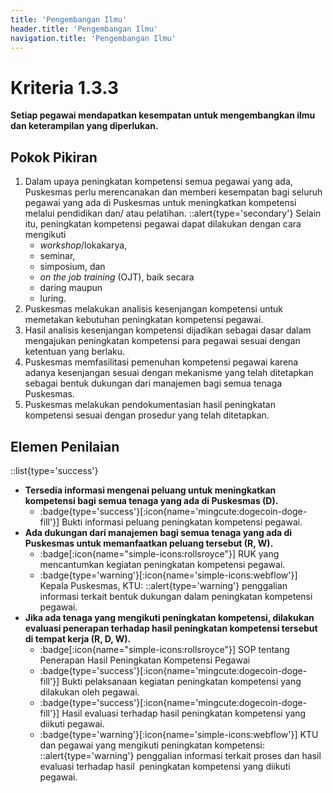 ```yaml
---
title: 'Pengembangan Ilmu'
header.title: 'Pengembangan Ilmu'
navigation.title: 'Pengembangan Ilmu'
---
```

# Kriteria 1.3.3 
**Setiap pegawai mendapatkan kesempatan untuk mengembangkan ilmu dan keterampilan yang diperlukan.** 
## Pokok Pikiran 
1. Dalam upaya peningkatan kompetensi semua pegawai yang ada, Puskesmas perlu merencanakan dan memberi kesempatan bagi seluruh pegawai yang ada di Puskesmas untuk meningkatkan kompetensi melalui pendidikan dan/ atau pelatihan. 
   ::alert{type='secondary'} 
   Selain itu, peningkatan kompetensi pegawai dapat dilakukan dengan cara mengikuti 
   - *workshop*/lokakarya, 
   - seminar, 
   - simposium, dan 
   - *on the job training* (OJT), baik secara 
   - daring maupun 
   - luring. 
2. Puskesmas melakukan analisis kesenjangan kompetensi untuk memetakan kebutuhan peningkatan kompetensi pegawai. 
3. Hasil analisis kesenjangan kompetensi dijadikan sebagai dasar dalam mengajukan peningkatan kompetensi para pegawai sesuai dengan ketentuan yang berlaku. 
4. Puskesmas memfasilitasi pemenuhan kompetensi pegawai karena adanya kesenjangan sesuai dengan mekanisme yang telah ditetapkan sebagai bentuk dukungan dari manajemen bagi semua tenaga Puskesmas. 
5. Puskesmas melakukan pendokumentasian hasil peningkatan kompetensi sesuai dengan prosedur yang telah ditetapkan. 
## Elemen Penilaian 
::list{type='success'}
- **Tersedia informasi mengenai peluang untuk meningkatkan kompetensi bagi semua tenaga yang ada di Puskesmas (D).**  
  - :badge{type='success'}[:icon{name='mingcute:dogecoin-doge-fill'}] Bukti informasi peluang peningkatan kompetensi pegawai.
- **Ada dukungan dari manajemen bagi semua tenaga yang ada di Puskesmas untuk memanfaatkan peluang tersebut (R, W).**  
  - :badge[:icon{name="simple-icons:rollsroyce"}] RUK yang mencantumkan kegiatan peningkatan kompetensi pegawai. 
  - :badge{type='warning'}[:icon{name='simple-icons:webflow'}] Kepala Puskesmas, KTU: 
    ::alert{type='warning'}
    penggalian informasi terkait bentuk dukungan dalam peningkatan kompetensi pegawai. 
- **Jika ada tenaga yang mengikuti peningkatan kompetensi, dilakukan evaluasi penerapan terhadap hasil peningkatan kompetensi tersebut di tempat kerja (R, D, W).** 
  - :badge[:icon{name="simple-icons:rollsroyce"}] SOP tentang Penerapan Hasil Peningkatan Kompetensi Pegawai 
  - :badge{type='success'}[:icon{name='mingcute:dogecoin-doge-fill'}] Bukti pelaksanaan kegiatan peningkatan kompetensi yang dilakukan oleh pegawai. 
  - :badge{type='success'}[:icon{name='mingcute:dogecoin-doge-fill'}] Hasil evaluasi terhadap hasil peningkatan kompetensi yang diikuti pegawai.  
  - :badge{type='warning'}[:icon{name='simple-icons:webflow'}] KTU dan pegawai yang mengikuti peningkatan kompetensi: 
    ::alert{type='warning'}
    penggalian informasi terkait proses dan hasil evaluasi terhadap hasil` `peningkatan kompetensi yang diikuti pegawai.  
